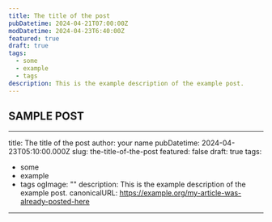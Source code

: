 ```yaml
---
title: The title of the post
pubDatetime: 2024-04-21T07:00:00Z
modDatetime: 2024-04-23T6:40:00Z
featured: true
draft: true
tags:
  - some
  - example
  - tags
description: This is the example description of the example post.
---
```


## SAMPLE POST

---

title: The title of the post
author: your name
pubDatetime: 2024-04-23T05:10:00.000Z
slug: the-title-of-the-post
featured: false
draft: true
tags:

- some
- example
- tags
  ogImage: ""
  description: This is the example description of the example post.
  canonicalURL: https://example.org/my-article-was-already-posted-here

---
